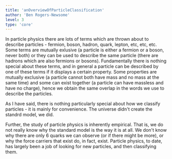 ```yaml
---
title: 'anOverviewOfParticleClassification'
author: 'Ben Rogers-Newsome'
level: 3
type: 'core'
---
```


In particle physics there are lots of terms which are thrown about to describe particles - fermion, boson, hadron, quark, lepton, etc, etc, etc. Some terms are mutually exlusive (a particle is either a fermion or a boson, never both) or they can be used to describe the same particle (there are hadrons which are also fermions or bosons). Fundamentally there is nothing special about these terms, and in general a particle can be described by one of these terms if it displays a certain property. Some properties are mutually exclusive (a particle cannot both have mass and no mass at the same time) and some can exist together (a particle can have massless and have no charge), hence we obtain the same overlap in the words we use to describe the particles.

As I have said, there is nothing particularly special about how we classify particles - it is mainly for convenience. The universe didn't create the standrd model, we did.

Further, the study of particle physics is inherently empirical. That is, we do not really know why the standard model is the way it is at all. We don't know why there are only 6 quarks we can observe (or if there might be more), or why the force carriers that exist do, in fact, exist. Particle physics, to date, has largely been a job of looking for new particles, and then classifying them.
